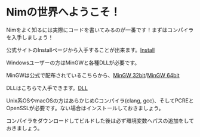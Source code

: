 # Nimの世界へようこそ！

Nimをよく知るには実際にコードを書いてみるのが一番です！まずはコンパイラを入手しましょう！

公式サイトのInstallページから入手することが出来ます。[Install](https://nim-lang.org/install.html)

Windowsユーザーの方はMinGWと各種DLLが必要です。

MinGWは公式で配布されているこちらから、[MinGW 32bit](https://nim-lang.org/download/mingw32-6.3.0.7z)/[MinGW 64bit](https://nim-lang.org/download/mingw64-6.3.0.7z)

DLLはこちらで入手できます。[DLL](https://nim-lang.org/download/dlls.zip)

Unix系OSやmacOSの方はあらかじめCコンパイラ\(clang, gcc\)、そしてPCREとOpenSSLが必要です。ない場合はインストールしておきましょう。

コンパイラをダウンロードしてビルドした後は必ず環境変数へパスの追加をしておきましょう。

